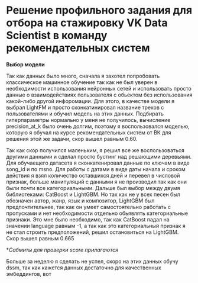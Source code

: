 # Решение профильного задания для отбора на стажировку VK Data Scientist в команду рекомендательных систем

**Выбор модели**

Так как данных было много, сначала я захотел попробовать классическое машинное обучение так как не был уверен в необходимости использования нейронных сетей и использовать просто данные о взаимодействиях пользователя с обьектом без использования какой-либо другой инфоромации. Для этого, в качестве модели я выбрал LightFM и просто сконкатинировал название треков с пользователями и обучил модель на этих данных. Подбирать гиперпараметры нормально у меня не получилось, вычисление precision_at_k было очень долгим, поэтому я воспользовался моделью, которую я обучал на курсе рекомендательных систем от ВК для решения этой же задачи, скор вышел равным 0.60.

Так как скор получился маленьким, я решил все же воспользоваться другими данными и сделал просто бустинг над решающими деревьями. Для обучаещего датасета я сконкатенировал данные по ключам в виде song_id и по msno. Для работы с датами в виде даты начала и сроком действия я взял количество оставшихся дней и перевел в числовой признак, больше манипуляций с данными я не производил так как они были почти все категориальными. Дальше был выбор между двумя библиотеками: CatBoost и LightGBM. Но так как не у всех песен был обозначен автор, жанр, язык и композитор, LightGBM был предпочтительнее, так как он умеет самостоятельно работать с пропусками и нет необходимости отдельно обьявлять категориальные признаки. Это мне было необходимо, так как CatBoost падал на значении language равным -1, а так как это категориальный признак я не стал строить предположений, решил остановиться на LightGBM. Скор вышел равным 0.665

**Сабмиты для проверки score прилагаются*


Больше за неделю я сделать не успел, скоро на этих данных обучу dssm, так как кажется данных достаточно для качественных эмбеддингов, вот
